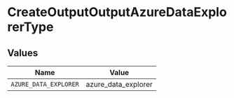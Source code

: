 # CreateOutputOutputAzureDataExplorerType


## Values

| Name                  | Value                 |
| --------------------- | --------------------- |
| `AZURE_DATA_EXPLORER` | azure_data_explorer   |
